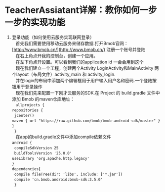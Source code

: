 # TeacherAssiatant详解：教你如何一步一步的实现功能
1. 登录功能（如何使用云服务实现联网登录）</br>
    首先我们需要使用移动云服务来储存数据.打开Bmob官网：[http://www.bmob.cn/](http://www.bmob.cn/) 注册一个账号并登陆</br>
    在右上角点开我的控制台，创建一个应用。</br>
    在左下角点开设置。可以看到我们的application id 一会会用到这个</br>
    现在我们建立一个工程，创建两个Activity LoginActivity和MainActivity 两个layout（布局文件）activity_main 和 activity_login.</br>
    并在login的布局中添加两个编辑框用于用户输入用户名和密码.一个登陆按钮用于登录操作</br>
    现在我们先来配置一下刚才云服务的SDK.在 Project 的 build.gradle 文件中添加 Bmob 的maven仓库地址：</br>
    `allprojects { `</br>
        `repositories {`</br>
       ` jcenter()`</br>
        `maven { url "https://raw.github.com/bmob/bmob-android-sdk/master" }`</br>
        `}`</br>
       ` }`</br>
    在app的build.gradle文件中添加compile依赖文件</br>
    `android {`</br>
       ` compileSdkVersion 25`</br>
       ` buildToolsVersion '25.0.0'`</br>
        `useLibrary 'org.apache.http.legacy'`</br>
        `}`</br>
   ` dependencies `{</br>
       ` compile fileTree(dir: 'libs', include: ['*.jar'])`</br>
       ` compile 'cn.bmob.android:bmob-sdk:3.5.0'`</br>
   ` }`
